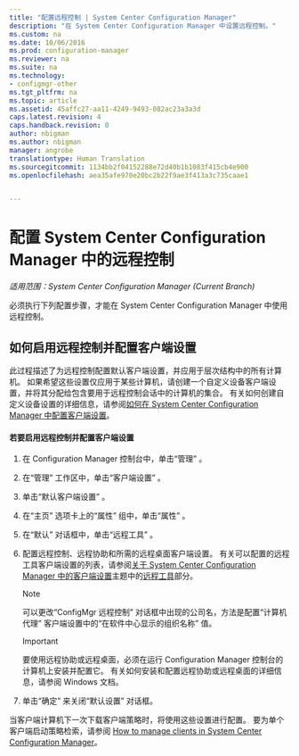 ```yaml
---
title: "配置远程控制 | System Center Configuration Manager"
description: "在 System Center Configuration Manager 中设置远程控制。"
ms.custom: na
ms.date: 10/06/2016
ms.prod: configuration-manager
ms.reviewer: na
ms.suite: na
ms.technology:
- configmgr-other
ms.tgt_pltfrm: na
ms.topic: article
ms.assetid: 45affc27-aa11-4249-9493-082ac23a3a3d
caps.latest.revision: 4
caps.handback.revision: 0
author: nbigman
ms.author: nbigman
manager: angrobe
translationtype: Human Translation
ms.sourcegitcommit: 1134bb2f04152288e72d40b1b1083f415cb4e900
ms.openlocfilehash: aea35afe970e20bc2b22f9ae3f413a3c735caae1


---
```

# <a name="configuring-remote-control-in-system-center-configuration-manager"></a>配置 System Center Configuration Manager 中的远程控制

*适用范围：System Center Configuration Manager (Current Branch)*

必须执行下列配置步骤，才能在 System Center Configuration Manager 中使用远程控制。  

## <a name="how-to-enable-remote-control-and-configure-client-settings"></a>如何启用远程控制并配置客户端设置  
 此过程描述了为远程控制配置默认客户端设置，并应用于层次结构中的所有计算机。 如果希望这些设置仅应用于某些计算机，请创建一个自定义设备客户端设置，并将其分配给包含要用于远程控制会话中的计算机的集合。 有关如何创建自定义设备设置的详细信息，请参阅[如何在 System Center Configuration Manager 中配置客户端设置](../../../../core/clients/deploy/configure-client-settings.md)。  

#### <a name="to-enable-remote-control-and-configure-client-settings"></a>若要启用远程控制并配置客户端设置  

1.  在 Configuration Manager 控制台中，单击“管理” 。  

2.  在“管理”  工作区中，单击“客户端设置” 。  

3.  单击“默认客户端设置” 。  

4.  在“主页”  选项卡上的“属性”  组中，单击“属性” 。  

5.  在“默认”   对话框中，单击“远程工具” 。  

6.  配置远程控制、远程协助和所需的远程桌面客户端设置。 有关可以配置的远程工具客户端设置的列表，请参阅[关于 System Center Configuration Manager 中的客户端设置](../../../../core/clients/deploy/about-client-settings.md#BKMK_RemoteToolsDeviceSettings)主题中的[远程工具](../../../../core/clients/deploy/about-client-settings.md)部分。  

    > [!NOTE]  
    >  可以更改“ConfigMgr 远程控制”  对话框中出现的公司名，方法是配置“计算机代理”  客户端设置中的“在软件中心显示的组织名称”  值。  

    > [!IMPORTANT]  
    >  要使用远程协助或远程桌面，必须在运行 Configuration Manager 控制台的计算机上安装并配置它。 有关如何安装和配置远程协助或远程桌面的详细信息，请参阅 Windows 文档。  

7.  单击“确定”  来关闭“默认设置”  对话框。  

 当客户端计算机下一次下载客户端策略时，将使用这些设置进行配置。 要为单个客户端启动策略检索，请参阅 [How to manage clients in System Center Configuration Manager](../../../../core/clients/manage/manage-clients.md)。  



<!--HONumber=Nov16_HO1-->


